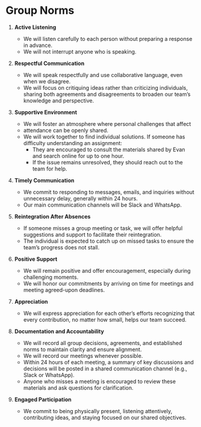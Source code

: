 # Group Norms

<!-- group norms summary -->

<!-- group norms list -->

1. **Active Listening**

   - We will listen carefully to each person without preparing a response in advance.
   - We will not interrupt anyone who is speaking.

2. **Respectful Communication**

   - We will speak respectfully and use collaborative language, even when we disagree.
   - We will focus on critiquing ideas rather than criticizing individuals, sharing
   both agreements and disagreements to broaden our team’s knowledge and perspective.

3. **Supportive Environment**

   - We will foster an atmosphere where personal challenges that affect  
   - attendance can
   be openly shared.
   - We will work together to find individual solutions.
   If someone has difficulty understanding an assignment:
     - They are encouraged to consult the materials
   shared by Evan and search online for up to one hour.
     - If the issue remains unresolved, they should reach out to the team for help.

4. **Timely Communication**

   - We commit to responding to messages, emails,
   and inquiries without unnecessary delay, generally within 24 hours.
   - Our main communication channels will be Slack and WhatsApp.

5. **Reintegration After Absences**

   - If someone misses a group meeting or task, we will offer helpful suggestions
   and support to facilitate their reintegration.
   - The individual is expected to catch up on missed
   tasks to ensure the team’s progress does not stall.

6. **Positive Support**

   - We will remain positive and offer
   encouragement, especially during challenging moments.
   - We will honor our commitments by arriving on
   time for meetings and meeting agreed-upon deadlines.

7. **Appreciation**

   - We will express appreciation for each other’s efforts recognizing that every
   contribution, no matter how small, helps our team succeed.

8. **Documentation and Accountability**

   - We will record all group decisions, agreements, and established norms to
   maintain clarity and ensure alignment.
   - We will record our meetings whenever possible.
   - Within 24 hours of each meeting, a summary of
   key discussions and decisions will be posted in
   a shared communication channel (e.g., Slack or WhatsApp).
   - Anyone who misses a meeting is encouraged to review
   these materials and ask questions for clarification.

9. **Engaged Participation**
  
   - We commit to being physically present, listening attentively, contributing
   ideas, and staying focused on our shared objectives.
